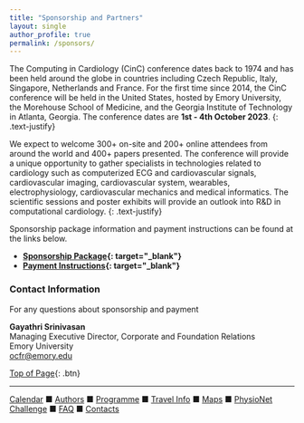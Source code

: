 ```yaml
---
title: "Sponsorship and Partners"
layout: single
author_profile: true
permalink: /sponsors/
---
```

<a name="top"></a>

The Computing in Cardiology (CinC) conference dates back to 1974 and has been held around the globe in countries including Czech Republic, Italy, Singapore, Netherlands and France. For the first time since 2014, the CinC conference will be held in the United States, hosted by Emory University, the Morehouse School of Medicine, and the Georgia Institute of Technology in Atlanta, Georgia. The conference dates are **1st - 4th October 2023**.
{: .text-justify}

We expect to welcome 300+ on-site and 200+ online attendees from around the world and 400+ papers presented. The conference will provide a unique opportunity to gather specialists in technologies related to cardiology such as computerized ECG and cardiovascular signals, cardiovascular imaging, cardiovascular system, wearables, electrophysiology, cardiovascular mechanics and medical informatics. The scientific sessions and poster exhibits will provide an outlook into R&D in computational cardiology.
{: .text-justify}

Sponsorship package information and payment instructions can be found at the links below.
- **[Sponsorship Package](https://cinc2023.github.io/assets/img/sponsorship_flyer.pdf){: target="_blank"}**
- **[Payment Instructions](https://cinc2023.github.io/assets/img/payment_instructions.pdf){: target="_blank"}**

### Contact Information
For any questions about sponsorship and payment
<p class="notice"><strong>Gayathri Srinivasan</strong>
<br>Managing Executive Director, Corporate and Foundation Relations
<br>Emory University
<br><a href="mailto: ocfr@emory.edu" target="_blank">ocfr@emory.edu</a>
</p>


[Top of Page](#top){: .btn}

---

[Calendar](../dates/) &#9632; [Authors](../authors) &#9632; [Programme](../programme/) &#9632; [Travel Info](../travel/) &#9632; [Maps](../map) &#9632; [PhysioNet Challenge](../challenge/) &#9632; [FAQ](../faq/) &#9632; [Contacts](../contact/)